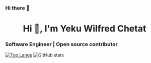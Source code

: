 ### Hi there 👋

<h1 align="center">Hi 👋, I'm Yeku Wilfred Chetat</h1>
<h3 align="left">Software Engineer | Open source contributor</h3>

<!-- 
Here are some ideas to get you started:

🔭 I’m currently working on ...
- 🌱 I’m currently learning ...
- 👯 I’m looking to collaborate on ...
- 🤔 I’m looking for help with ...
- 💬 Ask me about ...
- 📫 How to reach me: **yekuwilfred@gmail.com** -->


[![Top Langs](https://github-readme-stats.vercel.app/api/top-langs/?username=chetat&layout=compact)](https://github.com/anuraghazra/github-readme-stats)
![GitHub stats](https://github-readme-stats.vercel.app/api?username=chetat&count_private=true&show_icons=true&theme=radical)
